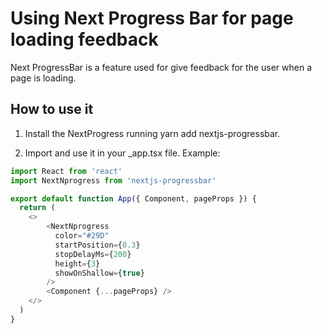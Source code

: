 # Using Next Progress Bar for page loading feedback

Next ProgressBar is a feature used for give feedback for the user when a page is loading. 

## How to use it

1. Install the NextProgress running yarn add nextjs-progressbar.

2. Import and use it in your _app.tsx file. Example:

```typescript
import React from 'react'
import NextNprogress from 'nextjs-progressbar'

export default function App({ Component, pageProps }) {
  return (
    <>
        <NextNprogress
          color="#29D"
          startPosition={0.3}
          stopDelayMs={200}
          height={3}
          showOnShallow={true}
        />
        <Component {...pageProps} />
    </>
  )
}
```